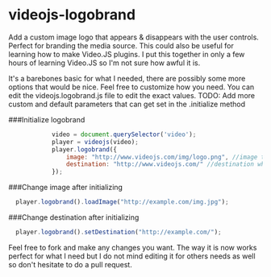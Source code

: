 videojs-logobrand
=================

Add a custom image logo that appears & disappears with the user controls. Perfect for branding the media source. 
This could also be useful for learning how to make Video.JS plugins. I put this together in only a few hours of learning Video.JS so I'm not sure how awful it is.

It's a barebones basic for what I needed, there are possibly some more options that would be nice. Feel free to customize how you need. You can edit the videojs.logobrand.js file to edit the exact values.
TODO: Add more custom and default parameters that can get set in the .initialize method

###Initialize logobrand
```JavaScript
			video = document.querySelector('video');
			player = videojs(video);
			player.logobrand({
				image: "http://www.videojs.com/img/logo.png", //image to use
				destination: "http://www.videojs.com/" //destination when clicked
			});
```
###Change image after initializing
```JavaScript
  player.logobrand().loadImage("http://example.com/img.jpg");
```
###Change destination after initializing
```JavaScript
  player.logobrand().setDestination("http://example.com/");
```

Feel free to fork and make any changes you want.
The way it is now works perfect for what I need but I do not mind editing it for others needs as well so don't hesitate to do a pull request.
